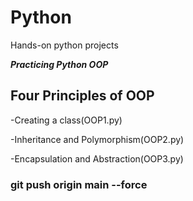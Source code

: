 # Python
Hands-on python projects

***Practicing Python OOP***

## Four Principles of OOP

-Creating a class(OOP1.py)

-Inheritance and Polymorphism(OOP2.py)

-Encapsulation and Abstraction(OOP3.py)


### git push origin main --force   